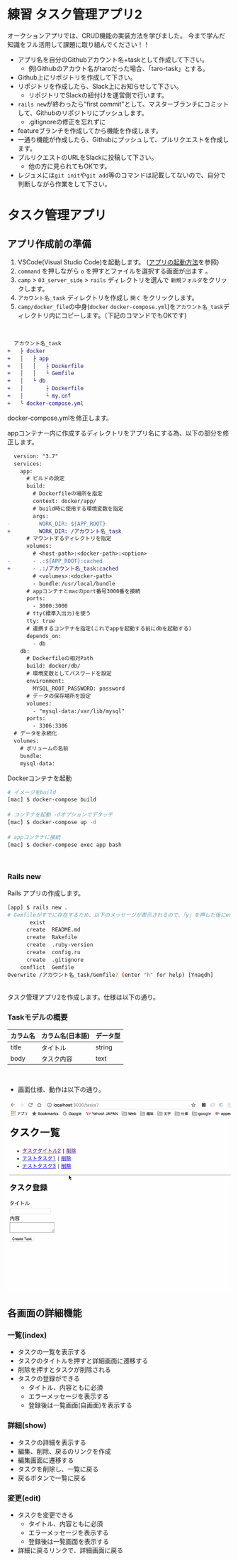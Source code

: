 # 練習 タスク管理アプリ2

オークションアプリでは、CRUD機能の実装方法を学びました。
今まで学んだ知識をフル活用して課題に取り組んでください！！



- アプリ名を自分のGithubアカウント名+taskとして作成して下さい。
  - 例)Githubのアカウト名がtaroだった場合、「taro-task」とする。
- Github上にリポジトリを作成して下さい。
- リポジトリを作成したら、Slack上にお知らせして下さい。
  - リポジトリでSlackの紐付けを運営側で行います。
- `rails new`が終わったら"first commit"として、マスターブランチにコミットして、Githubのリポジトリにプッシュします。
  - .gitignoreの修正を忘れずに
- featureブランチを作成してから機能を作成します。
- 一通り機能が作成したら、Githubにプッシュして、プルリクエストを作成します。
- プルリクエストのURLをSlackに投稿して下さい。
  - 他の方に見られてもOKです。
- レジュメには`git init`や`git add`等のコマンドは記載してないので、自分で判断しながら作業をして下さい。


# タスク管理アプリ

## アプリ作成前の準備

1. VSCode(Visual Studio Code)を起動します。  ([アプリの起動方法](/00_env/01_mac/01_mac/02.md)を参照)
2. `command` を押しながら `o` を押すとファイルを選択する画面が出ます 。
3. `camp` > `03_server_side` > `rails` ディレクトリを選んで `新規フォルダ`をクリックします。
4. `アカウント名_task` ディレクトリを作成し `開く` をクリックします。
5. `camp/docker_file`の中身(`docker` `docker-compose.yml`)を`アカウント名_task`ディレクトリ内にコピーします。（下記のコマンドでもOKです)


<br>

```diff
  アカウント名_task
+   ├ docker
+   │   ├ app
+   │   │   ├ Dockerfile
+   │   │   └ Gemfile
+   │   └ db
+   │       ├ Dockerfile
+   │       └ my.cnf
+   └ docker-compose.yml
```

docker-compose.ymlを修正します。

appコンテナー内に作成するディレクトリをアプリ名にする為、以下の部分を修正します。

```diff
  version: "3.7"
  services:
    app:
      # ビルドの設定
      build:
        # Dockerfileの場所を指定
        context: docker/app/
        # build時に使用する環境変数を指定
        args:
-         WORK_DIR: ${APP_ROOT}
+         WORK_DIR: /アカウント名_task
      # マウントするディレクトリを指定
      volumes:
        # <host-path>:<docker-path>:<option>
-       - .:${APP_ROOT}:cached
+       - .:/アカウント名_task:cached
        # <volumes>:<docker-path>
        - bundle:/usr/local/bundle
      # appコンテナとmacのport番号3000番を接続
      ports:
        - 3000:3000
      # tty(標準入出力)を使う
      tty: true
      # 連携するコンテナを指定(これでappを起動する前にdbを起動する)
      depends_on:
        - db
    db:
      # Dockerfileの相対Path
      build: docker/db/
      # 環境変数としてパスワードを設定
      environment:
        MYSQL_ROOT_PASSWORD: password
      # データの保存場所を設定
      volumes:
        - "mysql-data:/var/lib/mysql"
      ports:
        - 3306:3306
  # データを永続化
  volumes:
    # ボリュームの名前
    bundle:
    mysql-data:
```

Dockerコンテナを起動

```bash
# イメージをbuild
[mac] $ docker-compose build

# コンテナを起動 -dオプションでデタッチ
[mac] $ docker-compose up -d

# appコンテナに接続
[mac] $ docker-compose exec app bash
```

<br>

### Rails new

Rails アプリの作成します。  

```bash
[app] $ rails new .
# Gemfileがすでに存在するため、以下のメッセージが表示されるので、「y」を押した後にenterを押します。
       exist
      create  README.md
      create  Rakefile
      create  .ruby-version
      create  config.ru
      create  .gitignore
    conflict  Gemfile
Overwrite /アカウント名_task/Gemfile? (enter "h" for help) [Ynaqdh]
```

<br>
タスク管理アプリ2を作成します。仕様は以下の通り。


### Taskモデルの概要

カラム名 | カラム名(日本語) | データ型
:---- |:---- |:----
title | タイトル| string
body | タスク内容 | text

<br>

- 画面仕様、動作は以下の通り。

![task.gif](images/task2.gif)

## 各画面の詳細機能

### 一覧(index)

- タスクの一覧を表示する
- タスクのタイトルを押すと詳細画面に遷移する
- 削除を押すとタスクが削除される
- タスクの登録ができる
  - タイトル、内容ともに必須
  - エラーメッセージを表示する
  - 登録後は一覧画面(自画面)を表示する

### 詳細(show)
- タスクの詳細を表示する
- 編集、削除、戻るのリンクを作成
- 編集画面に遷移する
- タスクを削除し、一覧に戻る
- 戻るボタンで一覧に戻る

### 変更(edit)
- タスクを変更できる
  - タイトル、内容ともに必須
  - エラーメッセージを表示する
  - 登録後は一覧画面を表示する
- 詳細に戻るリンクで、詳細画面に戻る
